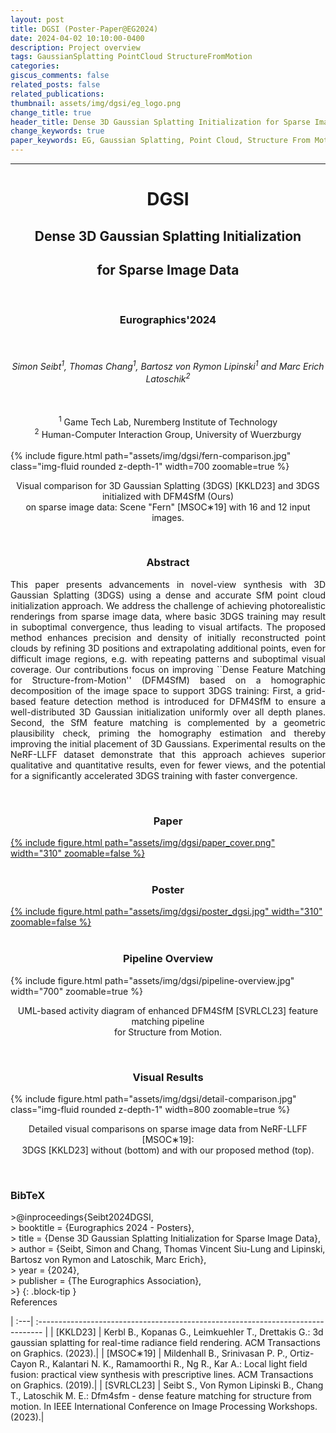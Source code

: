```yaml
---
layout: post
title: DGSI (Poster-Paper@EG2024)
date: 2024-04-02 10:10:00-0400
description: Project overview
tags: GaussianSplatting PointCloud StructureFromMotion
categories:
giscus_comments: false
related_posts: false
related_publications: 
thumbnail: assets/img/dgsi/eg_logo.png
change_title: true
header_title: Dense 3D Gaussian Splatting Initialization for Sparse Image Data
change_keywords: true
paper_keywords: EG, Gaussian Splatting, Point Cloud, Structure From Motion, Research
---
```

<hr>
<style>
table, td, th {
   border: none!important;
}
</style>
<center><h1><b>DGSI</b><br></h1><h2><b>Dense 3D Gaussian Splatting Initialization</b></h2><h2><b>for Sparse Image Data</b></h2></center>
<br>
<center><h3>Eurographics'2024</h3></center>
<br>
<center><h6>Simon Seibt<sup>1</sup>, Thomas Chang<sup>1</sup>, Bartosz von Rymon Lipinski<sup>1</sup> and Marc Erich Latoschik<sup>2</sup></h6></center>
<br>
<center><sup>1</sup> Game Tech Lab, Nuremberg Institute of Technology<br>
<sup>2</sup> Human-Computer Interaction Group, University of Wuerzburgy</center>
<br>
<div class="row mt-3">
    <div class="col-sm mt-3 mt-md-0">
        <div class="text-center">
            {% include figure.html path="assets/img/dgsi/fern-comparison.jpg" class="img-fluid rounded z-depth-1" width=700 zoomable=true %}
            <center><p>Visual comparison for 3D Gaussian Splatting (3DGS) [KKLD23] and 3DGS initialized with DFM4SfM (Ours)<br>on sparse image data: Scene "Fern" [MSOC∗19] with 16 and 12 input images.</p></center>
        </div>
    </div>
</div>
<br>
<center><h3><b>Abstract</b></h3></center>
<p style="text-align: justify;">This paper presents advancements in novel-view synthesis with 3D Gaussian Splatting (3DGS) using a dense and accurate SfM point cloud initialization approach. We address the challenge of achieving photorealistic renderings from sparse image data, where basic 3DGS training may result in suboptimal convergence, thus leading to visual artifacts. The proposed method enhances precision and density of initially reconstructed point clouds by refining 3D positions and extrapolating additional points, even for difficult image regions, e.g. with repeating patterns and suboptimal visual coverage. Our contributions focus on improving ``Dense Feature Matching for Structure-from-Motion'' (DFM4SfM) based on a homographic decomposition of the image space to support 3DGS training: First, a grid-based feature detection method is introduced for DFM4SfM to ensure a well-distributed 3D Gaussian initialization uniformly over all depth planes. Second, the SfM feature matching is complemented by a geometric plausibility check, priming the homography estimation and thereby improving the initial placement of 3D Gaussians. Experimental results on the NeRF-LLFF dataset demonstrate that this approach achieves superior qualitative and quantitative results, even for fewer views, and the potential for a significantly accelerated 3DGS training with faster convergence.</p>
<br>
<center><h3><b>Paper</b></h3></center>
<div class="row mt-3">
    <div class="col-sm mt-3 mt-md-0">
        <div class="text-center">
            <a href="https://diglib.eg.org/bitstream/handle/10.2312/egp20241038/03_egp20241038.pdf">{% include figure.html path="assets/img/dgsi/paper_cover.png" width="310" zoomable=false %}</a>
        </div>
    </div>
</div>
<br>
<center><h3><b>Poster</b></h3></center>
<div class="row mt-3">
    <div class="col-sm mt-3 mt-md-0">
        <div class="text-center">
            <a href="https://faubox.rrze.uni-erlangen.de/getlink/fi7jAEUeXTUTCu1nWDAjzc/poster_dgsi.pdf">{% include figure.html path="assets/img/dgsi/poster_dgsi.jpg" width="310" zoomable=false %}</a>
        </div>
    </div>
</div>
<br>
<center><h3><b>Pipeline Overview</b></h3></center>
<div class="row mt-3">
    <div class="col-sm mt-3 mt-md-0">
        <div class="text-center">
            {% include figure.html path="assets/img/dgsi/pipeline-overview.jpg" width="700" zoomable=true %}
            <center><p>UML-based activity diagram of enhanced DFM4SfM [SVRLCL23] feature matching pipeline<br>for Structure from Motion.</p></center>
        </div>
    </div>
</div>
<br>
<center><h3><b>Visual Results</b></h3></center>
<div class="row mt-3">
    <div class="col-sm mt-3 mt-md-0">
        <div class="text-center">
            {% include figure.html path="assets/img/dgsi/detail-comparison.jpg" class="img-fluid rounded z-depth-1" width=800 zoomable=true %}
            <center><p>Detailed visual comparisons on sparse image data from NeRF-LLFF [MSOC∗19]:<br>3DGS [KKLD23] without (bottom) and with our proposed method (top).</p></center>
        </div>
    </div>
</div>
<br>
<h3><b>BibTeX</b></h3>
>@inproceedings{Seibt2024DGSI,<br>
>  booktitle = {Eurographics 2024 - Posters},<br>
>  title = {Dense 3D Gaussian Splatting Initialization for Sparse Image Data},<br>
>  author = {Seibt, Simon and Chang, Thomas Vincent Siu-Lung and Lipinski, Bartosz von Rymon and Latoschik, Marc Erich},<br>
>  year = {2024},<br>
>  publisher = {The Eurographics Association},<br>
>}
{: .block-tip }
<br>
References

| :---| :------------------------------------------------------------------------------- | 
| [KKLD23] | Kerbl B., Kopanas G., Leimkuehler T., Drettakis G.: 3d gaussian splatting for real-time radiance field rendering. ACM Transactions on Graphics. (2023).|
| [MSOC∗19] | Mildenhall B., Srinivasan P. P., Ortiz-Cayon R., Kalantari N. K., Ramamoorthi R., Ng R., Kar A.: Local light field fusion: practical view synthesis with prescriptive lines. ACM Transactions on Graphics. (2019).|
| [SVRLCL23] | Seibt S., Von Rymon Lipinski B., Chang T., Latoschik M. E.: Dfm4sfm - dense feature matching for structure from motion. In IEEE International Conference on Image Processing Workshops. (2023).|